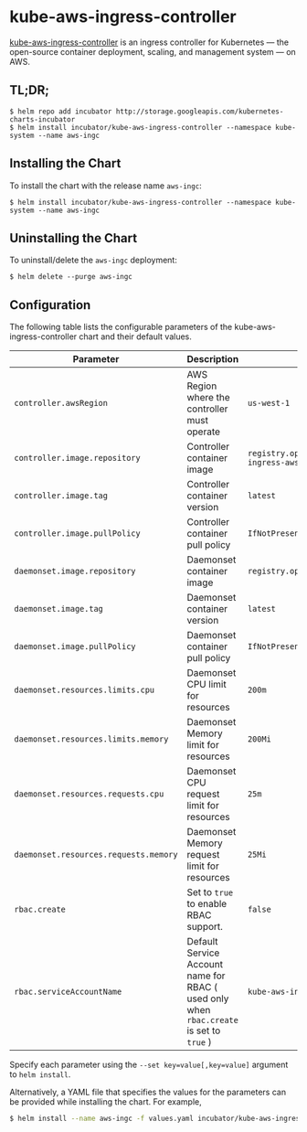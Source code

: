 # kube-aws-ingress-controller

[kube-aws-ingress-controller](https://github.com/zalando-incubator/kube-ingress-aws-controller) is an ingress controller for Kubernetes — the open-source container deployment, scaling, and management system — on AWS.

## TL;DR;

```console
$ helm repo add incubator http://storage.googleapis.com/kubernetes-charts-incubator
$ helm install incubator/kube-aws-ingress-controller --namespace kube-system --name aws-ingc
```

## Installing the Chart

To install the chart with the release name `aws-ingc`:

```console
$ helm install incubator/kube-aws-ingress-controller --namespace kube-system --name aws-ingc
```

## Uninstalling the Chart

To uninstall/delete the `aws-ingc` deployment:

```console
$ helm delete --purge aws-ingc
```

## Configuration

The following table lists the configurable parameters of the kube-aws-ingress-controller chart and their default values.

Parameter | Description | Default
--- | --- | ---
`controller.awsRegion` | AWS Region where the controller must operate | `us-west-1`
`controller.image.repository` | Controller container image | `registry.opensource.zalan.do/teapot/kube-ingress-aws-controller`
`controller.image.tag` | Controller container version | `latest`
`controller.image.pullPolicy` | Controller container pull policy | `IfNotPresent`
`daemonset.image.repository` | Daemonset container image | `registry.opensource.zalan.do/pathfinder/skipper`
`daemonset.image.tag` | Daemonset container version | `latest`
`daemonset.image.pullPolicy` | Daemonset container pull policy | `IfNotPresent`
`daemonset.resources.limits.cpu` | Daemonset CPU limit for resources | `200m`
`daemonset.resources.limits.memory` | Daemonset Memory limit for resources | `200Mi`
`daemonset.resources.requests.cpu` | Daemonset CPU request limit for resources | `25m`
`daemonset.resources.requests.memory` | Daemonset Memory request limit for resources | `25Mi`
`rbac.create` | Set to `true` to enable RBAC support. | `false`
`rbac.serviceAccountName` | Default Service Account name for RBAC ( used only when `rbac.create` is set to `true` ) | `kube-aws-ingress-controller`

Specify each parameter using the `--set key=value[,key=value]` argument to `helm install`.

Alternatively, a YAML file that specifies the values for the parameters can be provided while installing the chart. For example,

```bash
$ helm install --name aws-ingc -f values.yaml incubator/kube-aws-ingress-controller
```
